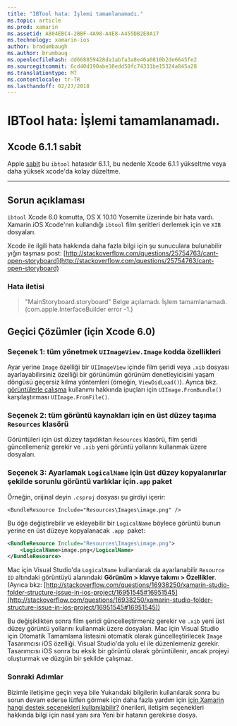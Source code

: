 ```yaml
---
title: "IBTool hata: İşlemi tamamlanamadı."
ms.topic: article
ms.prod: xamarin
ms.assetid: A804EBC4-2BBF-4A98-A4E8-A455DB2E8A17
ms.technology: xamarin-ios
author: bradumbaugh
ms.author: brumbaug
ms.openlocfilehash: dd668859428da1abfa3a8e46a0810b2de6645fe2
ms.sourcegitcommit: 6cd40d190abe38edd50fc74331be15324a845a28
ms.translationtype: MT
ms.contentlocale: tr-TR
ms.lasthandoff: 02/27/2018
---
```

# <a name="ibtool-error-the-operation-couldnt-be-completed"></a>IBTool hata: İşlemi tamamlanamadı.

## <a name="fixed-in-xcode-611"></a>Xcode 6.1.1 sabit

Apple [sabit](https://developer.apple.com/library/content/documentation/Xcode/Conceptual/RN-Xcode-Archive/Chapters/xc6_release_notes.html#//apple_ref/doc/uid/TP40016994-CH4-SW1) bu `ibtool` hatasıdır 6.1.1, bu nedenle Xcode 6.1.1 yükseltme veya daha yüksek xcode'da kolay düzeltme.

* * *

## <a name="description-of-the-problem"></a>Sorun açıklaması

`ibtool` Xcode 6.0 komutta, OS X 10.10 Yosemite üzerinde bir hata vardı. Xamarin.iOS Xcode'nın kullandığı `ibtool` film şeritleri derlemek için ve `XIB` dosyaları.

Xcode ile ilgili hata hakkında daha fazla bilgi için şu sunuculara bulunabilir yığın taşması post: [http://stackoverflow.com/questions/25754763/cant-open-storyboard](http://stackoverflow.com/questions/25754763/cant-open-storyboard)

### <a name="error-message"></a>Hata iletisi

> "MainStoryboard.storyboard" Belge açılamadı. İşlem tamamlanamadı. (com.apple.InterfaceBuilder error -1.)

## <a name="workarounds-for-xcode-60"></a>Geçici Çözümler (için Xcode 6.0)

### <a name="option-1-manage-all-uiimageviewimage-properties-in-code"></a>Seçenek 1: tüm yönetmek `UIImageView.Image` kodda özellikleri

Ayar yerine `Image` özelliği bir `UIImageView` içinde film şeridi veya `.xib` dosyası ayarlayabilirsiniz özelliği bir görünümün görünüm denetleyicisini yaşam döngüsü geçersiz kılma yöntemleri (örneğin, `ViewDidLoad()`). Ayrıca bkz. [görüntülerle çalışma](~/ios/app-fundamentals/images-icons/index.md) kullanımı hakkında ipuçları için `UIImage.FromBundle()` karşılaştırması `UIImage.FromFile()`.

### <a name="option-2-move-all-of-the-image-resources-to-the-top-level-resources-folder"></a>Seçenek 2: tüm görüntü kaynakları için en üst düzey taşıma `Resources` klasörü

Görüntüleri için üst düzey taşıdıktan `Resources` klasörü, film şeridi güncellemeniz gerekir ve `.xib` yeni görüntü yollarını kullanmak üzere dosyaları.

### <a name="option-3-set-the-logicalname-for-any-problematic-image-assets-so-they-are-copied-to-the-top-level-of-theapp-bundle"></a>Seçenek 3: Ayarlamak `LogicalName` için üst düzey kopyalanırlar şekilde sorunlu görüntü varlıklar için`.app` paket

Örneğin, orijinal deyin `.csproj` dosyası şu girdiyi içerir:

`<BundleResource Include="Resources\Images\image.png" />`

Bu öğe değiştirebilir ve ekleyebilir bir `LogicalName` böylece görüntü bunun yerine en üst düzeye kopyalanacak `.app `paket:

```xml
<BundleResource Include="Resources\Images\image.png">
    <LogicalName>image.png</LogicalName>
</BundleResource>
```

Mac için Visual Studio'da `LogicalName` kullanılarak da ayarlanabilir `Resource ID` altındaki görüntüyü alanındaki **Görünüm > klavye takımı > Özellikler**. (Ayrıca bkz: [http://stackoverflow.com/questions/16938250/xamarin-studio-folder-structure-issue-in-ios-project/16951545#16951545](http://stackoverflow.com/questions/16938250/xamarin-studio-folder-structure-issue-in-ios-project/16951545#16951545))

Bu değişiklikten sonra film şeridi güncelleştirmeniz gerekir ve `.xib` yeni üst düzey görüntü yollarını kullanmak üzere dosyaları. Mac için Visual Studio için Otomatik Tamamlama listesini otomatik olarak güncelleştirilecek `Image` Tasarımcısı iOS özelliği. Visual Studio'da yolu el ile düzenlemeniz gerekir. Tasarımcısı iOS sonra bu eksik bir görüntü olarak görüntülenir, ancak projeyi oluşturmak ve düzgün bir şekilde çalışmaz.

### <a name="next-steps"></a>Sonraki Adımlar

Bizimle iletişime geçin veya bile Yukarıdaki bilgilerin kullanılarak sonra bu sorun devam ederse lütfen görmek için daha fazla yardım için [için Xamarin hangi destek seçenekleri kullanılabilir?](~/cross-platform/troubleshooting/support-options.md) önerileri, iletişim seçenekleri hakkında bilgi için nasıl yanı sıra Yeni bir hatanın gerekirse dosya. 


